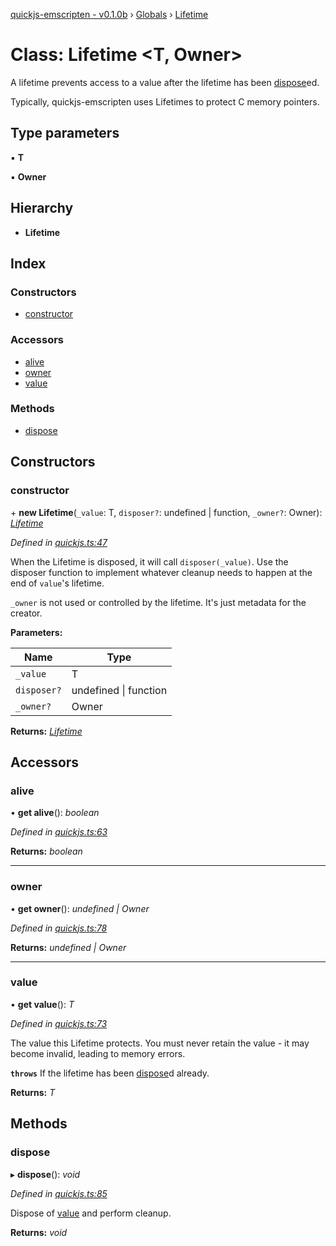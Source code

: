 [quickjs-emscripten - v0.1.0b](../README.md) › [Globals](../globals.md) › [Lifetime](lifetime.md)

# Class: Lifetime <**T, Owner**>

A lifetime prevents access to a value after the lifetime has been
[dispose](lifetime.md#dispose)ed.

Typically, quickjs-emscripten uses Lifetimes to protect C memory pointers.

## Type parameters

▪ **T**

▪ **Owner**

## Hierarchy

* **Lifetime**

## Index

### Constructors

* [constructor](lifetime.md#constructor)

### Accessors

* [alive](lifetime.md#alive)
* [owner](lifetime.md#owner)
* [value](lifetime.md#value)

### Methods

* [dispose](lifetime.md#dispose)

## Constructors

###  constructor

\+ **new Lifetime**(`_value`: T, `disposer?`: undefined | function, `_owner?`: Owner): *[Lifetime](lifetime.md)*

*Defined in [quickjs.ts:47](https://github.com/justjake/quickjs-emscripten/blob/dd55194/ts/quickjs.ts#L47)*

When the Lifetime is disposed, it will call `disposer(_value)`. Use the
disposer function to implement whatever cleanup needs to happen at the end
of `value`'s lifetime.

`_owner` is not used or controlled by the lifetime. It's just metadata for
the creator.

**Parameters:**

Name | Type |
------ | ------ |
`_value` | T |
`disposer?` | undefined &#124; function |
`_owner?` | Owner |

**Returns:** *[Lifetime](lifetime.md)*

## Accessors

###  alive

• **get alive**(): *boolean*

*Defined in [quickjs.ts:63](https://github.com/justjake/quickjs-emscripten/blob/dd55194/ts/quickjs.ts#L63)*

**Returns:** *boolean*

___

###  owner

• **get owner**(): *undefined | Owner*

*Defined in [quickjs.ts:78](https://github.com/justjake/quickjs-emscripten/blob/dd55194/ts/quickjs.ts#L78)*

**Returns:** *undefined | Owner*

___

###  value

• **get value**(): *T*

*Defined in [quickjs.ts:73](https://github.com/justjake/quickjs-emscripten/blob/dd55194/ts/quickjs.ts#L73)*

The value this Lifetime protects. You must never retain the value - it
may become invalid, leading to memory errors.

**`throws`** If the lifetime has been [dispose](lifetime.md#dispose)d already.

**Returns:** *T*

## Methods

###  dispose

▸ **dispose**(): *void*

*Defined in [quickjs.ts:85](https://github.com/justjake/quickjs-emscripten/blob/dd55194/ts/quickjs.ts#L85)*

Dispose of [value](lifetime.md#value) and perform cleanup.

**Returns:** *void*
